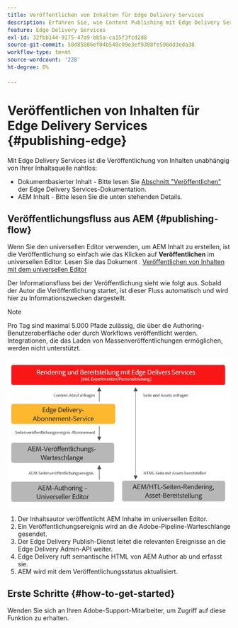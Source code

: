 ```yaml
---
title: Veröffentlichen von Inhalten für Edge Delivery Services
description: Erfahren Sie, wie Content Publishing mit Edge Delivery Services funktioniert und wie Sie AEM Inhalte mit Edge Delivery Services veröffentlichen.
feature: Edge Delivery Services
exl-id: 32fbb144-9175-47a9-bb5a-ca15f3fcd2d8
source-git-commit: 58d85886ef04b548c09e3ef9308fe596dd3eda38
workflow-type: tm+mt
source-wordcount: '228'
ht-degree: 0%

---
```


# Veröffentlichen von Inhalten für Edge Delivery Services {#publishing-edge}

Mit Edge Delivery Services ist die Veröffentlichung von Inhalten unabhängig von Ihrer Inhaltsquelle nahtlos:

* Dokumentbasierter Inhalt - Bitte lesen Sie [Abschnitt &quot;Veröffentlichen&quot;](/help/edge/docs/authoring.md) der Edge Delivery Services-Dokumentation.
* AEM Inhalt - Bitte lesen Sie die unten stehenden Details.

## Veröffentlichungsfluss aus AEM {#publishing-flow}

Wenn Sie den universellen Editor verwenden, um AEM Inhalt zu erstellen, ist die Veröffentlichung so einfach wie das Klicken auf **Veröffentlichen** im universellen Editor. Lesen Sie das Dokument . [Veröffentlichen von Inhalten mit dem universellen Editor](/help/sites-cloud/authoring/universal-editor/publishing.md)

Der Informationsfluss bei der Veröffentlichung sieht wie folgt aus. Sobald der Autor die Veröffentlichung startet, ist dieser Fluss automatisch und wird hier zu Informationszwecken dargestellt.

>[!NOTE]
>
>Pro Tag sind maximal 5.000 Pfade zulässig, die über die Authoring-Benutzeroberfläche oder durch Workflows veröffentlicht werden. Integrationen, die das Laden von Massenveröffentlichungen ermöglichen, werden nicht unterstützt.

![Informationsfluss bei der Veröffentlichung von AEM auf Edge Delivery Services](assets/publishing-flow.png)

1. Der Inhaltsautor veröffentlicht AEM Inhalte im universellen Editor.
1. Ein Veröffentlichungsereignis wird an die Adobe-Pipeline-Warteschlange gesendet.
1. Der Edge Delivery Publish-Dienst leitet die relevanten Ereignisse an die Edge Delivery Admin-API weiter.
1. Edge Delivery ruft semantische HTML von AEM Author ab und erfasst sie.
1. AEM wird mit dem Veröffentlichungsstatus aktualisiert.

## Erste Schritte {#how-to-get-started}

Wenden Sie sich an Ihren Adobe-Support-Mitarbeiter, um Zugriff auf diese Funktion zu erhalten.
